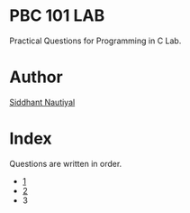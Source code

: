 # PBC 101 LAB
Practical Questions for Programming in C Lab.

# Author
[Siddhant Nautiyal](https://linktr.ee/COMICSID)

# Index
Questions are written in order.

- [1](https://github.com/WatashiwaSid/c-dev/blob/main/PBC-101-LAB/1-farmer.c)
- [2](https://github.com/WatashiwaSid/c-dev/blob/main/PBC-101-LAB/2-temperature.c)
- 3
